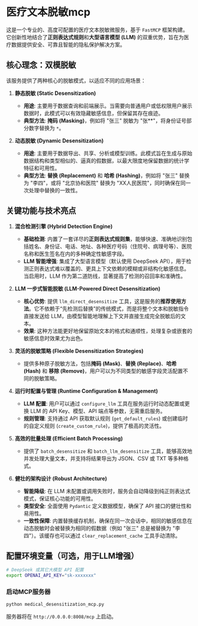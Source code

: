 # 医疗文本脱敏mcp

这是一个专业的、高度可配置的医疗文本脱敏微服务，基于 `FastMCP` 框架构建。它创新性地结合了**正则表达式规则**和**大型语言模型 (LLM)** 的双重优势，旨在为医疗数据提供安全、可靠且智能的隐私保护解决方案。

## 核心理念：双模脱敏

该服务提供了两种核心的脱敏模式，以适应不同的应用场景：

1.  **静态脱敏 (Static Desensitization)**
    *   **用途**: 主要用于数据查询和前端展示。当需要向普通用户或低权限用户展示数据时，此模式可以有效隐藏敏感信息，但保留其存在痕迹。
    *   **典型方法**: **掩码 (Masking)**，例如将 "张三" 脱敏为 "张\*\*\"，将身份证号部分数字替换为 `*`。

2.  **动态脱敏 (Dynamic Desensitization)**
    *   **用途**: 主要用于数据导出、共享、分析或模型训练。此模式旨在生成与原始数据结构和类型相似的、逼真的假数据，以最大限度地保留数据的统计学特征和可用性。
    *   **典型方法**: **替换 (Replacement)** 和 **哈希 (Hashing)**，例如将 "张三" 替换为 "李四"，或将 "北京协和医院" 替换为 "XX人民医院"，同时确保在同一次处理中替换的一致性。

## 关键功能与技术亮点

1.  **混合检测引擎 (Hybrid Detection Engine)**
    *   **基础检测**: 内置了一套详尽的**正则表达式规则集**，能够快速、准确地识别包括姓名、身份证、电话、地址、各种医疗号码（住院号、病理号等）、医院名称和医生签名在内的多种确定性敏感字段。
    *   **LLM 智能增强**: 集成了大型语言模型（默认使用 DeepSeek API），用于检测正则表达式难以覆盖的、更具上下文依赖的模糊或非结构化敏感信息。当启用时，LLM 作为第二道防线，显著提高了检测的召回率和准确性。

2.  **LLM 一步式智能脱敏 (LLM-Powered Direct Desensitization)**
    *   **核心优势**: 提供 `llm_direct_desensitize` 工具，这是服务的**推荐使用方法**。它不依赖于“先检测后替换”的传统模式，而是将整个文本和脱敏指令直接发送给 LLM，由模型智能地理解上下文并直接生成完全脱敏后的文本。
    *   **效果**: 这种方法能更好地保留原始文本的格式和通顺性，处理复杂或嵌套的敏感信息时效果尤为出色。

3.  **灵活的脱敏策略 (Flexible Desensitization Strategies)**
    *   提供多种原子脱敏方法，包括**掩码 (Mask)**、**替换 (Replace)**、**哈希 (Hash)** 和 **移除 (Remove)**，用户可以为不同类型的敏感字段灵活配置不同的脱敏策略。

4.  **运行时配置与管理 (Runtime Configuration & Management)**
    *   **LLM 配置**: 用户可以通过 `configure_llm` 工具在服务运行时动态配置或更换 LLM 的 API Key、模型、API 端点等参数，无需重启服务。
    *   **规则管理**: 支持通过 API 获取默认规则 (`get_default_rules`) 或创建临时的自定义规则 (`create_custom_rule`)，提供了极高的灵活性。

5.  **高效的批量处理 (Efficient Batch Processing)**
    *   提供了 `batch_desensitize` 和 `batch_llm_desensitize` 工具，能够高效地并发处理大量文本，并支持将结果导出为 JSON、CSV 或 TXT 等多种格式。

6.  **健壮的架构设计 (Robust Architecture)**
    *   **智能降级**: 在 LLM 未配置或调用失败时，服务会自动降级到纯正则表达式模式，保证核心功能的可用性。
    *   **类型安全**: 全面使用 `Pydantic` 定义数据模型，确保了 API 接口的健壮性和易用性。
    *   **一致性保障**: 内置替换缓存机制，确保在同一次会话中，相同的敏感信息在动态脱敏时会被替换为相同的假数据（例如 "张三" 总是被替换为 "李四"）。该缓存也可以通过 `clear_replacement_cache` 工具手动清除。

## 配置环境变量（可选，用于LLM增强）

```bash
# DeepSeek 或其它大模型 API 配置
export OPENAI_API_KEY="sk-xxxxxxx"
```

### 启动MCP服务器

```bash
python medical_desensitization_mcp.py
```

服务器将在 `http://0.0.0.0:8008/mcp` 上启动。